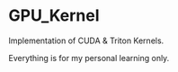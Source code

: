 # GPU_Kernel

Implementation of CUDA & Triton Kernels.

Everything is for my personal learning only.
